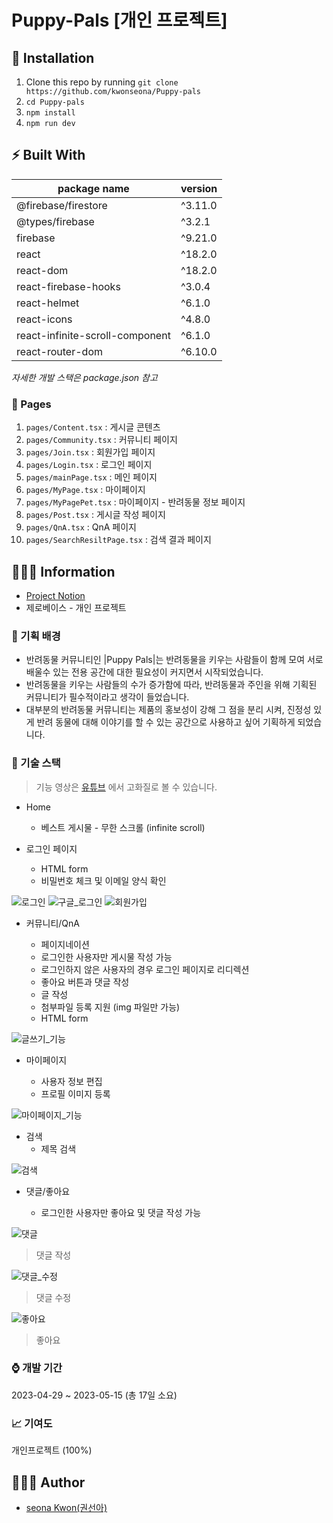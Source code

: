 # Puppy-Pals [개인 프로젝트]

## 🔧 Installation

1. Clone this repo by running `git clone https://github.com/kwonseona/Puppy-pals`
2. `cd Puppy-pals`
3. `npm install`
4. `npm run dev`

## ⚡️ Built With

| package name                    | version |
| ------------------------------- | ------- |
| @firebase/firestore             | ^3.11.0 |
| @types/firebase                 | ^3.2.1  |
| firebase                        | ^9.21.0 |
| react                           | ^18.2.0 |
| react-dom                       | ^18.2.0 |
| react-firebase-hooks            | ^3.0.4  |
| react-helmet                    | ^6.1.0  |
| react-icons                     | ^4.8.0  |
| react-infinite-scroll-component | ^6.1.0  |
| react-router-dom                | ^6.10.0 |

_자세한 개발 스택은 package.json 참고_

### 📄 Pages

1. `pages/Content.tsx` : 게시글 콘텐츠
2. `pages/Community.tsx` : 커뮤니티 페이지
3. `pages/Join.tsx` : 회원가입 페이지
4. `pages/Login.tsx` : 로그인 페이지
5. `pages/mainPage.tsx` : 메인 페이지
6. `pages/MyPage.tsx` : 마이페이지
7. `pages/MyPagePet.tsx` : 마이페이지 - 반려동물 정보 페이지
8. `pages/Post.tsx` : 게시글 작성 페이지
9. `pages/QnA.tsx` : QnA 페이지
10. `pages/SearchResiltPage.tsx` : 검색 결과 페이지

## 💁🏻‍♀️ Information

- [Project Notion](https://www.notion.so/2-4-980ec0107e1548fd9e50e6e61b931909?pvs=4)
- 제로베이스 - 개인 프로젝트

### 📝 기획 배경

- 반려동물 커뮤니티인 |Puppy Pals|는 반려동물을 키우는 사람들이 함께 모여 서로 배울수 있는 전용 공간에 대한 필요성이 커지면서 시작되었습니다.
- 반려동물을 키우는 사람들의 수가 증가함에 따라, 반려동물과 주인을 위해 기획된 커뮤니티가 필수적이라고 생각이 들었습니다.
- 대부분의 반려동물 커뮤니티는 제품의 홍보성이 강해 그 점을 분리 시켜, 진정성 있게 반려 동물에 대해 이야기를 할 수 있는 공간으로 사용하고 싶어 기획하게 되었습니다.

### 👀 기술 스택

> 기능 영상은 [유튜브](https://www.youtube.com/playlist?list=PLvtDFkreZZvxQ5lJrYEh6mUSK52qCL3Ki) 에서 고화질로 볼 수 있습니다.

- Home

  - 베스트 게시물 - 무한 스크롤 (infinite scroll)

- 로그인 페이지

  - HTML form
  - 비밀번호 체크 및 이메일 양식 확인

![로그인](https://github.com/kwonseona/Puppy-pals/assets/119383369/beba8f30-976b-4673-af39-149994e41285)
![구글_로그인](https://github.com/kwonseona/Puppy-pals/assets/119383369/197dbee7-b1a4-486a-b76d-993d4abb81af)
![회원가입](https://github.com/kwonseona/Puppy-pals/assets/119383369/c5bd2651-1ca7-4b21-8aed-7f020e3f0901)

- 커뮤니티/QnA

  - 페이지네이션
  - 로그인한 사용자만 게시물 작성 가능
  - 로그인하지 않은 사용자의 경우 로그인 페이지로 리디렉션
  - 좋아요 버튼과 댓글 작성
  - 글 작성
  - 첨부파일 등록 지원 (img 파일만 가능)
  - HTML form

![글쓰기_기능](https://github.com/kwonseona/Puppy-pals/assets/119383369/8065eb66-5d9a-4310-b653-58a8569d76dc)

- 마이페이지

  - 사용자 정보 편집
  - 프로필 이미지 등록

![마이페이지_기능](https://github.com/kwonseona/Puppy-pals/assets/119383369/a2925e9a-1d95-4374-ab0f-2c66567d849d)

- 검색
  - 제목 검색

![검색](https://github.com/kwonseona/Puppy-pals/assets/119383369/b9bdd3f1-1527-4b58-9a84-d9d34d28f203)

- 댓글/좋아요

  - 로그인한 사용자만 좋아요 및 댓글 작성 가능

![댓글](https://github.com/kwonseona/Puppy-pals/assets/119383369/5bd5299d-2a5e-498c-8c25-5703adde61e6)

> 댓글 작성

![댓글_수정](https://github.com/kwonseona/Puppy-pals/assets/119383369/a92cca40-14a0-4af6-81b9-229619c95f5e)

> 댓글 수정

![좋아요](https://github.com/kwonseona/Puppy-pals/assets/119383369/1e48bb50-8775-4fa3-96ad-33baf1d5cf08)

> 좋아요

### ⌚️ 개발 기간

2023-04-29 ~ 2023-05-15 (총 17일 소요)

### 📈 기여도

개인프로젝트 (100%)

## 🙍🏻‍♀️ Author

- [seona Kwon(권선아)](https://github.com/kwonseona)
